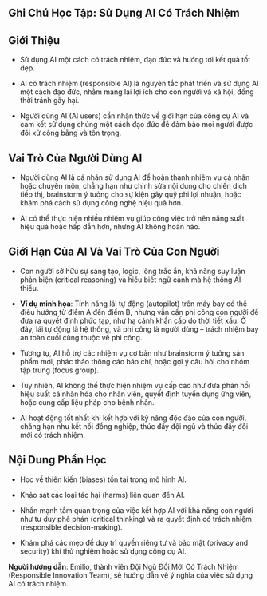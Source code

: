 ## Ghi Chú Học Tập: Sử Dụng AI Có Trách Nhiệm

## Giới Thiệu

- Sử dụng AI một cách có trách nhiệm, đạo đức và hướng tới kết quả tốt đẹp.
    
- AI có trách nhiệm (responsible AI) là nguyên tắc phát triển và sử dụng AI một cách đạo đức, nhằm mang lại lợi ích cho con người và xã hội, đồng thời tránh gây hại.
    
- Người dùng AI (AI users) cần nhận thức về giới hạn của công cụ AI và cam kết sử dụng chúng một cách đạo đức để đảm bảo mọi người được đối xử công bằng và tôn trọng.
    

## Vai Trò Của Người Dùng AI

- Người dùng AI là cá nhân sử dụng AI để hoàn thành nhiệm vụ cá nhân hoặc chuyên môn, chẳng hạn như chỉnh sửa nội dung cho chiến dịch tiếp thị, brainstorm ý tưởng cho sự kiện gây quỹ phi lợi nhuận, hoặc khám phá cách sử dụng công nghệ hiệu quả hơn.
    
- AI có thể thực hiện nhiều nhiệm vụ giúp công việc trở nên năng suất, hiệu quả hoặc hấp dẫn hơn, nhưng AI không hoàn hảo.
    

## Giới Hạn Của AI Và Vai Trò Của Con Người

- Con người sở hữu sự sáng tạo, logic, lòng trắc ẩn, khả năng suy luận phản biện (critical reasoning) và hiểu biết ngữ cảnh mà hệ thống AI thiếu.
    
- **Ví dụ minh họa**: Tính năng lái tự động (autopilot) trên máy bay có thể điều hướng từ điểm A đến điểm B, nhưng vẫn cần phi công con người để đưa ra quyết định phức tạp, như hạ cánh khẩn cấp do thời tiết xấu. Ở đây, lái tự động là hệ thống, và phi công là người dùng – trách nhiệm bay an toàn cuối cùng thuộc về phi công.
    
- Tương tự, AI hỗ trợ các nhiệm vụ cơ bản như brainstorm ý tưởng sản phẩm mới, phác thảo thông cáo báo chí, hoặc gợi ý câu hỏi cho nhóm tập trung (focus group).
    
- Tuy nhiên, AI không thể thực hiện nhiệm vụ cấp cao như đưa phản hồi hiệu suất cá nhân hóa cho nhân viên, quyết định tuyển dụng ứng viên, hoặc cung cấp liệu pháp cho bệnh nhân.
    
- AI hoạt động tốt nhất khi kết hợp với kỹ năng độc đáo của con người, chẳng hạn như kết nối đồng nghiệp, thúc đẩy đội ngũ và thúc đẩy đổi mới có trách nhiệm.
    

## Nội Dung Phần Học

- Học về thiên kiến (biases) tồn tại trong mô hình AI.
    
- Khảo sát các loại tác hại (harms) liên quan đến AI.
    
- Nhấn mạnh tầm quan trọng của việc kết hợp AI với khả năng con người như tư duy phê phán (critical thinking) và ra quyết định có trách nhiệm (responsible decision-making).
    
- Khám phá các mẹo để duy trì quyền riêng tư và bảo mật (privacy and security) khi thử nghiệm hoặc sử dụng công cụ AI.
    

**Người hướng dẫn**: Emilio, thành viên Đội Ngũ Đổi Mới Có Trách Nhiệm (Responsible Innovation Team), sẽ hướng dẫn về ý nghĩa của việc sử dụng AI có trách nhiệm.